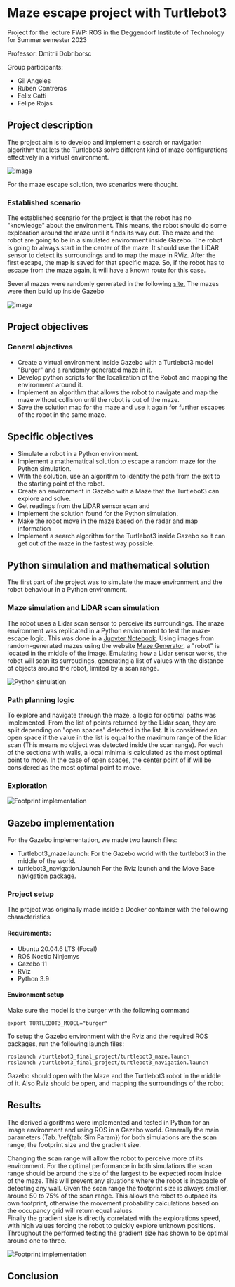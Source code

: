 # Maze escape project with Turtlebot3

Project for the lecture FWP: ROS in the Deggendorf Institute of Technology for Summer semester 2023

Professor: Dmitrii Dobriborsc

Group participants:
- Gil Angeles
- Ruben Contreras
- Felix Gatti
- Felipe Rojas

## Project description

The project aim is to develop and implement a search or navigation algorithm that lets the Turtlebot3 solve different kind of maze configurations effectively in a virtual environment.

![image](./res/images/maze_concept.png)

For the maze escape solution, two scenarios were thought.

### Established scenario 

The established scenario for the project is that the robot has no "knowledge" about the environment. This means, the robot should do some exploration around the maze until it finds its way out.
The maze and the robot are going to be in a simulated environment inside Gazebo. The robot is going to always start in the center of the maze.  It should use the LiDAR sensor to detect its surroundings and to map the maze in RViz.
After the first escape, the map is saved for that specific maze. So, if the robot has to escape from the maze again, it will have a known route for this case.

Several mazes were randomly generated in the following [site.](https://www.mazegenerator.net)
The mazes were then build up inside Gazebo

![image](./res/images/Maze_2.png)

## Project objectives

### General objectives
- Create a virtual environment inside Gazebo with a Turtlebot3 model "Burger" and a randomly generated maze in it.
- Develop python scripts for the localization of the Robot and mapping the environment around it.
- Implement an algorithm that allows the robot to navigate and map the maze without collision until the robot is out of the maze.
- Save the solution map for the maze and use it again for further escapes of the robot in the same maze.

## Specific objectives

- Simulate a robot in a Python environment.
- Implement a mathematical solution to escape a random maze for the Python simulation.
- With the solution, use an algorithm to identify the path from the exit to the starting point of the robot.
- Create an environment in Gazebo with a Maze that the Turtlebot3 can explore and solve.
- Get readings from the LiDAR sensor scan and 
- Implement the solution found for the Python simulation.
- Make the robot move in the maze based on the radar and map information
- Implement a search algorithm for the Turtlebot3 inside Gazebo so it can get out of the maze in the fastest way possible.


## Python simulation and mathematical solution

The first part of the project was to simulate the maze environment and the robot behaviour in a Python environment. 

### Maze simulation and LiDAR scan simulation
The robot uses a Lidar scan sensor to perceive its surroundings. The maze environment was replicated in a Python environment to test the maze-escape logic. This was done in a [Jupyter Notebook](test/Pure-Simulation/FWP_ROS-03-Explorations_w_BorderExtend.ipynb).
Using images from random-generated mazes using the website [Maze Generator](https://www.mazegenerator.net), a "robot" is located in the middle of the image.
Emulating how a Lidar sensor works, the robot will scan its surroudings, generating a list of values with the distance of objects around the robot, limited by a scan range. 

![Python simulation](./res/images/best_angles_simulation.png)

### Path planning logic
To explore and navigate through the maze, a logic for optimal paths was implemented. From the list of points returned by the Lidar scan, they are split depending on "open spaces" detected in the list. It is considered an open space if the value in the list is equal to the maximum range of the lidar scan (This means no object was detected inside the scan range). 
For each of the sections with walls, a local minima is calculated as the most optimal point to move. In the case of open spaces, the center point of if will be considered as the most optimal point to move.

### Exploration

![Footprint implementation](./res/images/gradient_implementation.png)

## Gazebo implementation

For the Gazebo implementation, we made two launch files:

- Turtlebot3_maze.launch: For the Gazebo world with the turtlebot3 in the middle of the world.
- turtlebot3_navigation.launch For the Rviz launch and the Move Base navigation package.

### Project setup
The project was originally made inside a Docker container with the following characteristics

#### Requirements:
- Ubuntu 20.04.6 LTS (Focal)
- ROS Noetic Ninjemys
- Gazebo 11
- RViz
- Python 3.9

#### Environment setup
Make sure the model is the burger with the following command
```
export TURTLEBOT3_MODEL="burger"

```

To setup the Gazebo environment with the Rviz and the required ROS packages, run the following launch files:
```
roslaunch /turtlebot3_final_project/turtlebot3_maze.launch
roslaunch /turtlebot3_final_project/turtlebot3_navigation.launch

```

Gazebo should open with the Maze and the Turtlebot3 robot in the middle of it. Also Rviz should be open, and mapping the surroundings of the robot.


## Results

The derived algorithms were implemented and tested in Python for an image environment and using ROS in a Gazebo world.
Generally the main parameters (Tab. \ref{tab: Sim Param}) for both simulations are the scan range, the footprint size and the gradient size.

Changing the scan range will allow the robot to perceive more of its environment.
For the optimal performance in both simulations the scan range should be around the size of the largest to be expected room inside of the maze.
This will prevent any situations where the robot is incapable of detecting any wall.
Given the scan range the footprint size is always smaller, around 50 to 75\% of the scan range.
This allows the robot to outpace its own footprint, otherwise the movement probability calculations based on the occupancy grid will return equal values.  
Finally the gradient size is directly correlated with the explorations speed, with high values forcing the robot to quickly explore unknown positions. 
Throughout the performed testing the gradient size has shown to be optimal around one to three.

![Footprint implementation](./res/images/Python_Simulation.png)

## Conclusion
